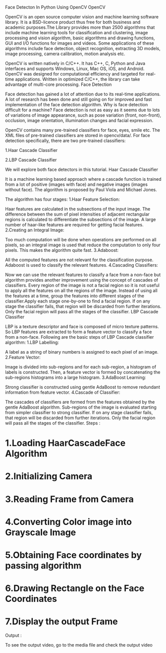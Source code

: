 Face Detecton In Python Using OpenCV
OpenCV

OpenCV is an open source computer vision and machine learning software library. It is a BSD-licence product thus free for both business and academic purposes.The Library provides more than 2500 algorithms that include machine learning tools for classification and clustering, image processing and vision algorithm, basic algorithms and drawing functions, GUI and I/O functions for images and videos. Some applications of these algorithms include face detection, object recognition, extracting 3D models, image processing, camera calibration, motion analysis etc.

OpenCV is written natively in C/C++. It has C++, C, Python and Java interfaces and supports Windows, Linux, Mac OS, iOS, and Android. OpenCV was designed for computational efficiency and targeted for real-time applications. Written in optimized C/C++, the library can take advantage of multi-core processing.
Face Detection

Face detection has gained a lot of attention due to its real-time applications. A lot of research has been done and still going on for improved and fast implementation of the face detection algorithm. Why is face detection difficult for a machine? Face detection is not as easy as it seems due to lots of variations of image appearance, such as pose variation (front, non-front), occlusion, image orientation, illumination changes and facial expression.

OpenCV contains many pre-trained classifiers for face, eyes, smile etc. The XML files of pre-trained classifiers are stored in opencv/data/. For face detection specifically, there are two pre-trained classifiers:

1.Haar Cascade Classifier

2.LBP Cascade Classifier

We will explore both face detectors in this tutorial.
Haar Cascade Classifier

It is a machine learning based approach where a cascade function is trained from a lot of positive (images with face) and negative images (images without face). The algorithm is proposed by Paul Viola and Michael Jones.

The algorithm has four stages:
1.Haar Feature Selection:

Haar features are calculated in the subsections of the input image. The difference between the sum of pixel intensities of adjacent rectangular regions is calculated to differentiate the subsections of the image. A large number of haar-like features are required for getting facial features.
2.Creating an Integral Image:

Too much computation will be done when operations are performed on all pixels, so an integral image is used that reduce the computation to only four pixels. This makes the algorithm quite fast.
3.Adaboost:

All the computed features are not relevant for the classification purpose. Adaboost is used to classify the relevant features.
4.Cascading Classifiers:

Now we can use the relevant features to classify a face from a non-face but algorithm provides another improvement using the concept of cascades of classifiers. Every region of the image is not a facial region so it is not useful to apply all the features on all the regions of the image. Instead of using all the features at a time, group the features into different stages of the classifier.Apply each stage one-by-one to find a facial region. If on any stage the classifier fails, that region will be discarded from further iterations. Only the facial region will pass all the stages of the classifier.
LBP Cascade Classifier

LBP is a texture descriptor and face is composed of micro texture patterns. So LBP features are extracted to form a feature vector to classify a face from a non-face. Following are the basic steps of LBP Cascade classifier algorithm:
1.LBP Labelling:

A label as a string of binary numbers is assigned to each pixel of an image.
2.Feature Vector:

Image is divided into sub-regions and for each sub-region, a histogram of labels is constructed. Then, a feature vector is formed by concatenating the sub-regions histograms into a large histogram.
3.AdaBoost Learning:

Strong classifier is constructed using gentle AdaBoost to remove redundant information from feature vector.
4.Cascade of Classifier:

The cascades of classifiers are formed from the features obtained by the gentle AdaBoost algorithm. Sub-regions of the image is evaluated starting from simpler classifier to strong classifier. If on any stage classifier fails, that region will be discarded from further iterations. Only the facial region will pass all the stages of the classifier.
Steps :

   # 1.Loading HaarCascadeFace Algorithm
   
   # 2.Initializing Camera
   
   # 3.Reading Frame from Camera
   
   # 4.Converting Color image into Grayscale Image
   
   # 5.Obtaining Face coordinates by passing algorithm
   
   # 6.Drawing Rectangle on the Face Coordinates
   
   # 7.Display the output Frame

Output :

To see the output video, go to the media file and check the output video
